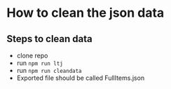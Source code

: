 # How to clean the json data

## Steps to clean data
  *  clone repo
  * run `npm run ltj`
  * run `npm run cleandata`
  * Exported file should be called FullItems.json